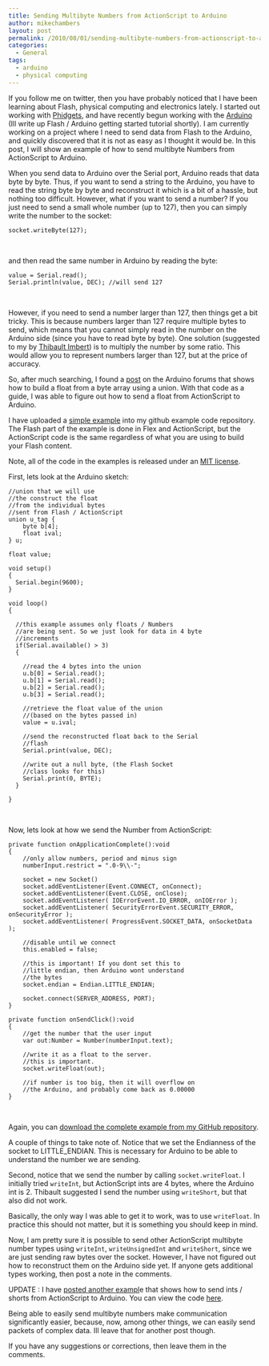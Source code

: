 ```yaml
---
title: Sending Multibyte Numbers from ActionScript to Arduino
author: mikechambers
layout: post
permalink: /2010/08/01/sending-multibyte-numbers-from-actionscript-to-arduino/
categories:
  - General
tags:
  - arduino
  - physical computing
---
```



If you follow me on twitter, then you have probably noticed that I have been learning about Flash, physical computing and electronics lately. I started out working with [Phidgets][1], and have recently begun working with the [Arduino][2] (Ill write up Flash / Arduino getting started tutorial shortly). I am currently working on a project where I need to send data from Flash to the Arduino, and quickly discovered that it is not as easy as I thought it would be. In this post, I will show an example of how to send multibyte Numbers from ActionScript to Arduino.  
<!--more-->

  
When you send data to Arduino over the Serial port, Arduino reads that data byte by byte. Thus, if you want to send a string to the Arduino, you have to read the string byte by byte and reconstruct it which is a bit of a hassle, but nothing too difficult. However, what if you want to send a number? If you just need to send a small whole number (up to 127), then you can simply write the number to the socket:

    socket.writeByte(127);

&nbsp;

and then read the same number in Arduino by reading the byte:

    value = Serial.read();
    Serial.println(value, DEC); //will send 127

&nbsp;

However, if you need to send a number larger than 127, then things get a bit tricky. This is because numbers larger than 127 require multiple bytes to send, which means that you cannot simply read in the number on the Arduino side (since you have to read byte by byte). One solution (suggested to my by [Thibault Imbert][3]) is to multiply the number by some ratio. This would allow you to represent numbers larger than 127, but at the price of accuracy.

So, after much searching, I found a [post]() on the Arduino forums that shows how to build a float from a byte array using a union. With that code as a guide, I was able to figure out how to send a float from ActionScript to Arduino.

I have uploaded a [simple example][4] into my github example code repository. The Flash part of the example is done in Flex and ActionScript, but the ActionScript code is the same regardless of what you are using to build your Flash content.

Note, all of the code in the examples is released under an [MIT license][5].

First, lets look at the Arduino sketch:

    
    //union that we will use
    //the construct the float
    //from the individual bytes
    //sent from Flash / ActionScript
    union u_tag {
        byte b[4];
        float ival;
    } u;
    
    float value;
    
    void setup()
    {
      Serial.begin(9600);
    }
    
    void loop()
    {  
      
      //this example assumes only floats / Numbers
      //are being sent. So we just look for data in 4 byte
      //increments
      if(Serial.available() > 3)
      {
        
        //read the 4 bytes into the union
        u.b[0] = Serial.read();
        u.b[1] = Serial.read();
        u.b[2] = Serial.read();
        u.b[3] = Serial.read();
        
        //retrieve the float value of the union
        //(based on the bytes passed in)
        value = u.ival;
      
        //send the reconstructed float back to the Serial
        //flash
        Serial.print(value, DEC);
        
        //write out a null byte, (the Flash Socket
        //class looks for this)
        Serial.print(0, BYTE);
      }
      
    }

&nbsp;

Now, lets look at how we send the Number from ActionScript:

    
    private function onApplicationComplete():void
    {
    	//only allow numbers, period and minus sign
    	numberInput.restrict = ".0-9\\-";
    	
    	socket = new Socket()
    	socket.addEventListener(Event.CONNECT, onConnect);
    	socket.addEventListener(Event.CLOSE, onClose);
    	socket.addEventListener( IOErrorEvent.IO_ERROR, onIOError );
    	socket.addEventListener( SecurityErrorEvent.SECURITY_ERROR, onSecurityError );
    	socket.addEventListener( ProgressEvent.SOCKET_DATA, onSocketData );
    	
    	//disable until we connect
    	this.enabled = false;
    	
    	//this is important! If you dont set this to
    	//little endian, then Arduino wont understand
    	//the bytes
    	socket.endian = Endian.LITTLE_ENDIAN;
    	
    	socket.connect(SERVER_ADDRESS, PORT);
    }
    
    private function onSendClick():void
    {
    	//get the number that the user input
    	var out:Number = Number(numberInput.text);
    	
    	//write it as a float to the server.
    	//this is important.
    	socket.writeFloat(out);
    	
    	//if number is too big, then it will overflow on
    	//the Arduino, and probably come back as 0.00000
    }

&nbsp;

Again, you can [download the complete example from my GitHub repository][4].

A couple of things to take note of. Notice that we set the Endianness of the socket to LITTLE_ENDIAN. This is necessary for Arduino to be able to understand the number we are sending.

Second, notice that we send the number by calling `socket.writeFloat`. I initially tried `writeInt`, but ActionScript ints are 4 bytes, where the Arduino int is 2. Thibault suggested I send the number using `writeShort`, but that also did not work.

Basically, the only way I was able to get it to work, was to use `writeFloat`. In practice this should not matter, but it is something you should keep in mind.

Now, I am pretty sure it is possible to send other ActionScript multibyte number types using `writeInt`, `writeUnsignedInt` and `writeShort`, since we are just sending raw bytes over the socket. However, I have not figured out how to reconstruct them on the Arduino side yet. If anyone gets additional types working, then post a note in the comments.

UPDATE : I have [posted another exampl][6]e that shows how to send ints / shorts from ActionScript to Arduino. You can view the code [here][6].

Being able to easily send multibyte numbers make communication significantly easier, because, now, among other things, we can easily send packets of complex data. Ill leave that for another post though.

If you have any suggestions or corrections, then leave them in the comments.

 [1]: http://www.mikechambers.com/blog/2010/07/26/getting-started-with-phidgets-and-actionscript/
 [2]: http://Arduino.cc/
 [3]: http://bytearray.org/
 [4]: http://github.com/mikechambers/ExamplesByMesh/tree/master/Arduino/MultibyteNumbersFromFlash
 [5]: http://www.opensource.org/licenses/mit-license.php
 [6]: http://github.com/mikechambers/ExamplesByMesh/tree/master/Arduino/MultibyteIntFromFlash/